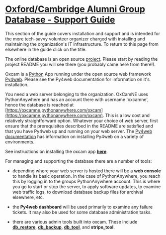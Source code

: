 # [Oxford/Cambridge Alumni Group Database - Support Guide](index.md)

This section of the guide covers installation and support and is intended for the more tech-savvy volunteer organizer charged with installing and maintaining the organization's IT infrastructure. To return to this page from elsewhere in the guide click on the title.

The online database is an open source [project](https://github.com/oxcamne/oxcam). Please start by reading the project README you will see there (you probably came here from there!).

 Oxcam is a [Python](https://www.python.org) App running under the open source web framework [Py4web](https://github.com/web2py/py4web). Please see the Py4web documentation for information on it's installation.

You need a web server belonging to the organization. OxCamNE uses PythonAnywhere and has an account there with username 'oxcamne', hence the database is reached at [https://oxcamne.pythonanywhere.com/oxcam](https://oxcamne.pythonanywhere.com/oxcam). This is a low cost and relatively straightforward option. Whatever your choice of web server, first ensure that the prerequisites described in the README are satisfied and that you have Py4web up and running on your web server. The [Py4web documentation](https://py4web.com/_documentation) has information on installing Py4web on a variety of environments.

See instructions on installing the oxcam app [**here**](install).

For managing and supporting the database there are a number of tools:

- depending where your web server is hosted there will be a **web console** to handle its basic operation. In the case of PythonAnywhere, you reach this by logging in to the groups PythonAnywhere account. This is where you go to start or stop the server, to apply software updates, to examine web traffic logs, to download database backup files for archival elsewhere, etc.

- the **Py4web dashboard** will be used primarily to examine any failure tickets. It may also be used for some database administration tasks.

- there are various admin tools built into oxcam. These include [**db_restore**](db_restore.md), [**db_backup**](db_backup.md), [**db_tool**](db_tool.md), and **stripe_tool**.
